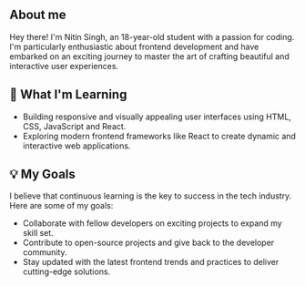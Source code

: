 ## About me

Hey there! I'm Nitin Singh, an 18-year-old student with a passion for coding. I'm particularly enthusiastic about frontend development 
and have embarked on an exciting journey to master the art of crafting beautiful and interactive user experiences.

## 🌱 What I'm Learning

- Building responsive and visually appealing user interfaces using HTML, CSS, JavaScript and React.
- Exploring modern frontend frameworks like React to create dynamic and interactive web applications.

## 💡 My Goals

I believe that continuous learning is the key to success in the tech industry. Here are some of my goals:

- Collaborate with fellow developers on exciting projects to expand my skill set.
- Contribute to open-source projects and give back to the developer community.
- Stay updated with the latest frontend trends and practices to deliver cutting-edge solutions.

